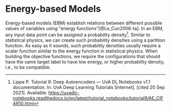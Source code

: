 # Energy-based Models

Energy-based models (EBM) establish relations between different possible values of variables using "energy functions"[@Le_Cun2006-ta].
In an EBM, any input data point can be assigned a probability density[^Lippe].
Similar to statistical physics, we can create such probability densities using a partition function.
As easy as it sounds, such probability densities usually require a scalar function similar to the energy function in statistical physics.
When building the objective functions, we require the configurations that should have the same target label to have low energy, or higher probability density, i.e., to be compatible.


[^Lippe]: Lippe P. Tutorial 9: Deep Autoencoders — UvA DL Notebooks v1.1 documentation. In: UvA Deep Learning Tutorials [Internet]. [cited 20 Sep 2021]. Available: https://uvadlc-notebooks.readthedocs.io/en/latest/tutorial_notebooks/tutorial9/AE_CIFAR10.html
